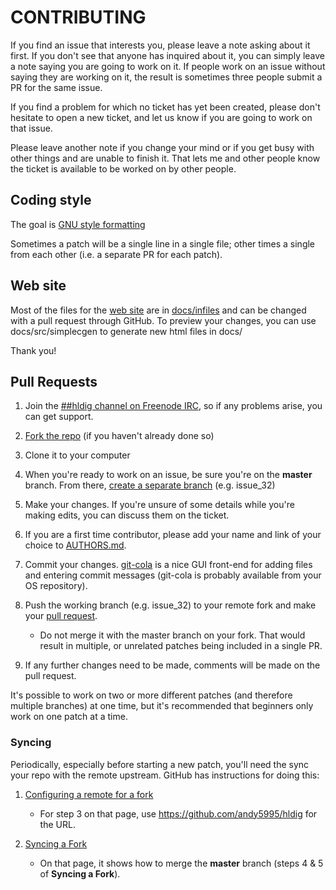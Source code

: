 # CONTRIBUTING

If you find an issue that interests you, please leave a note asking
about it first. If you don't see that anyone has inquired about it, you
can simply leave a note saying you are going to work on it. If people
work on an issue without saying they are working on it, the result is
sometimes three people submit a PR for the same issue.

If you find a problem for which no ticket has yet been created, please
don't hesitate to open a new ticket, and let us know if you are going
to work on that issue.

Please leave another note if you change your mind or if you get busy
with other things and are unable to finish it. That lets me and other
people know the ticket is available to be worked on by other people.

## Coding style

The goal is [GNU style formatting][GNU_style_guide]

Sometimes a patch will be a single line in a single file; other times a
single from each other (i.e. a separate PR for each patch).

## Web site

Most of the files for the [web site][hldig_website] are in
[docs/infiles][site_infiles] and can be changed with a pull request
through GitHub. To preview your changes, you can use
docs/src/simplecgen to generate new html files in docs/

Thank you!

## Pull Requests

1. Join the [##hldig channel on Freenode
IRC](http://webchat.freenode.net/?channels=%23hldig&uio=d4), so if
any problems arise, you can get support.

2. [Fork the repo][fork] (if you haven't already done so)

3. Clone it to your computer

4. When you're ready to work on an issue, be sure you're on the
**master** branch. From there, [create a separate branch][sep_branch]
(e.g. issue_32)

5. Make your changes. If you're unsure of some details while you're
making edits, you can discuss them on the ticket.

6. If you are a first time contributor, please add your name and link
of your choice to [AUTHORS.md][authors].

6. Commit your changes. [git-cola][git-cola] is a nice GUI front-end
for adding files and entering commit messages (git-cola is probably
available from your OS repository).

7. Push the working branch (e.g. issue_32) to your remote fork and make
your [pull request][PR].
    * Do not merge it with the master branch on your fork. That would
    result in multiple, or unrelated patches being included in a single
    PR.

8. If any further changes need to be made, comments will be made on the
pull request.

It's possible to work on two or more different patches (and therefore
multiple branches) at one time, but it's recommended that beginners
only work on one patch at a time.

### Syncing ###

Periodically, especially before starting a new patch, you'll need the sync your
repo with the remote upstream. GitHub has instructions for doing this:

1. [Configuring a remote for a fork](https://help.github.com/articles/configuring-a-remote-for-a-fork/)
    * For step 3 on that page, use https://github.com/andy5995/hldig
    for the URL.

2. [Syncing a Fork](https://help.github.com/articles/syncing-a-fork/)
    * On that page, it shows how to merge the **master** branch (steps
    4 & 5 of **Syncing a Fork**).

[GNU_style_guide]: https://www.gnu.org/prep/standards/html_node/Formatting.html
[hldig_website]: https://andy5995.github.io/hldig/
[site_infiles]: https://github.com/andy5995/hldig/blob/master/docs/infiles
[authors]: https://github.com/andy5995/hldig/blob/master/AUTHORS.md
[git-cola]: https://git-cola.github.io/
[fork]: https://github.com/andy5995/hldig/fork
[sep_branch]: https://github.com/Kunena/Kunena-Forum/wiki/Create-a-new-branch-with-git-and-manage-branches
[PR]: https://help.github.com/articles/creating-a-pull-request-from-a-fork/

